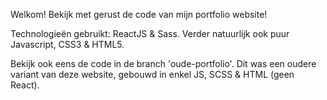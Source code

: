 Welkom! Bekijk met gerust de code van mijn portfolio website!

Technologieën gebruikt: ReactJS & Sass. Verder natuurlijk ook puur Javascript, CSS3 & HTML5.

Bekijk ook eens de code in de branch 'oude-portfolio'. Dit was een oudere variant van deze website, gebouwd in enkel JS, SCSS & HTML (geen React).